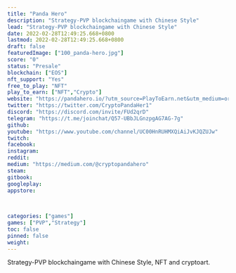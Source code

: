 ```yaml
---
title: "Panda Hero"
description: "Strategy-PVP blockchaingame with Chinese Style"
lead: "Strategy-PVP blockchaingame with Chinese Style"
date: 2022-02-28T12:49:25.668+0800
lastmod: 2022-02-28T12:49:25.668+0800
draft: false
featuredImage: ["100_panda-hero.jpg"]
score: "0"
status: "Presale"
blockchain: ["EOS"]
nft_support: "Yes"
free_to_play: "NFT"
play_to_earn: ["NFT","Crypto"]
website: "https://pandahero.io/?utm_source=PlayToEarn.net&utm_medium=organic&utm_campaign=gamepage"
twitter: "https://twitter.com/CryptoPandaHer1"
discord: "https://discord.com/invite/FUd2qrD"
telegram: "https://t.me/joinchat/Q57-UBbJLGnzpgAG7AG-7g"
github: 
youtube: "https://www.youtube.com/channel/UC00HnRUHMXQiAiJvKJQZUJw"
twitch: 
facebook: 
instagram: 
reddit: 
medium: "https://medium.com/@cryptopandahero"
steam: 
gitbook: 
googleplay: 
appstore: 

  
    
categories: ["games"]
games: ["PVP","Strategy"]
toc: false
pinned: false
weight: 
---
```

Strategy-PVP blockchaingame with Chinese Style, NFT and cryptoart.